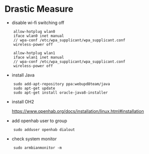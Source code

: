 # Drastic Measure

- disable wi-fi switching off

```commandline
    allow-hotplug wlan0
    iface wlan0 inet manual
    // wpa-conf /etc/wpa_supplicant/wpa_supplicant.conf
    wireless-power off

    allow-hotplug wlan1
    iface wlan1 inet manual
    // wpa-conf /etc/wpa_supplicant/wpa_supplicant.conf
    wireless-power off
```

- install Java
```commandline
    sudo add-apt-repository ppa:webupd8team/java
    sudo apt-get update
    sudo apt-get install oracle-java8-installer
```
- install OH2

    https://www.openhab.org/docs/installation/linux.html#installation

- add openhab user to group
```commandline
    sudo adduser openhab dialout
```

- check system monitor
```commandline
    sudo armbianmonitor -m
```





